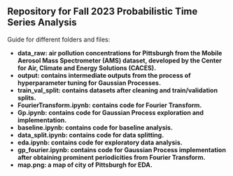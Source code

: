 ## Repository for Fall 2023 Probabilistic Time Series Analysis
Guide for different folders and files:
* <b>data_raw: air pollution concentrations for Pittsburgh from the Mobile Aerosol Mass Spectrometer
(AMS) dataset, developed by the Center for Air, Climate and Energy Solutions (CACES).
* output: contains intermediate outputs from the process of hyperparameter tuning for Gaussian Processes.
* train_val_split: contains datasets after cleaning and train/validation splits.
* FourierTransform.ipynb: contains code for Fourier Transform.
* Gp.ipynb: contains code for Gaussian Process exploration and implementation.
* baseline.ipynb: contains code for baseline analysis.
* data_split.ipynb: contains code for data splitting.
* eda.ipynb: contains code for exploratory data analysis.
* gp_fourier.ipynb: contains code for Gaussian Process implementation after obtaining prominent periodicities from Fourier Transform.
* map.png: a map of city of Pittsburgh for EDA.
